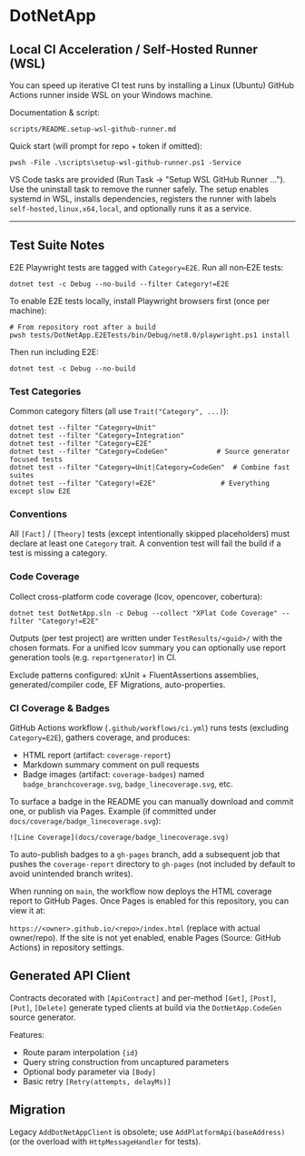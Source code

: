 # DotNetApp

## Local CI Acceleration / Self-Hosted Runner (WSL)

You can speed up iterative CI test runs by installing a Linux (Ubuntu) GitHub Actions runner inside WSL on your Windows machine.

Documentation & script:

`scripts/README.setup-wsl-github-runner.md`

Quick start (will prompt for repo + token if omitted):

```
pwsh -File .\scripts\setup-wsl-github-runner.ps1 -Service
```

VS Code tasks are provided (Run Task → "Setup WSL GitHub Runner ..."). Use the uninstall task to remove the runner safely. The setup enables systemd in WSL, installs dependencies, registers the runner with labels `self-hosted,linux,x64,local`, and optionally runs it as a service.

---

## Test Suite Notes

E2E Playwright tests are tagged with `Category=E2E`.
Run all non‑E2E tests:
```
dotnet test -c Debug --no-build --filter Category!=E2E
```

To enable E2E tests locally, install Playwright browsers first (once per machine):
```
# From repository root after a build
pwsh tests/DotNetApp.E2ETests/bin/Debug/net8.0/playwright.ps1 install
```
Then run including E2E:
```
dotnet test -c Debug --no-build
```

### Test Categories

Common category filters (all use `Trait("Category", ...)`):

```
dotnet test --filter "Category=Unit"
dotnet test --filter "Category=Integration"
dotnet test --filter "Category=E2E"
dotnet test --filter "Category=CodeGen"            # Source generator focused tests
dotnet test --filter "Category=Unit|Category=CodeGen"  # Combine fast suites
dotnet test --filter "Category!=E2E"                # Everything except slow E2E
```

### Conventions

All `[Fact]` / `[Theory]` tests (except intentionally skipped placeholders) must declare at least one `Category` trait. A convention test will fail the build if a test is missing a category.

### Code Coverage

Collect cross-platform code coverage (lcov, opencover, cobertura):

```
dotnet test DotNetApp.sln -c Debug --collect "XPlat Code Coverage" --filter "Category!=E2E"
```

Outputs (per test project) are written under `TestResults/<guid>/` with the chosen formats. For a unified lcov summary you can optionally use report generation tools (e.g. `reportgenerator`) in CI.

Exclude patterns configured: xUnit + FluentAssertions assemblies, generated/compiler code, EF Migrations, auto-properties.

### CI Coverage & Badges

GitHub Actions workflow (`.github/workflows/ci.yml`) runs tests (excluding `Category=E2E`), gathers coverage, and produces:
* HTML report (artifact: `coverage-report`)
* Markdown summary comment on pull requests
* Badge images (artifact: `coverage-badges`) named `badge_branchcoverage.svg`, `badge_linecoverage.svg`, etc.

To surface a badge in the README you can manually download and commit one, or publish via Pages. Example (if committed under `docs/coverage/badge_linecoverage.svg`):

```
![Line Coverage](docs/coverage/badge_linecoverage.svg)
```

To auto-publish badges to a `gh-pages` branch, add a subsequent job that pushes the `coverage-report` directory to `gh-pages` (not included by default to avoid unintended branch writes).

When running on `main`, the workflow now deploys the HTML coverage report to GitHub Pages. Once Pages is enabled for this repository, you can view it at:

`https://<owner>.github.io/<repo>/index.html` (replace with actual owner/repo). If the site is not yet enabled, enable Pages (Source: GitHub Actions) in repository settings.


## Generated API Client
Contracts decorated with `[ApiContract]` and per-method `[Get]`, `[Post]`, `[Put]`, `[Delete]` generate typed clients at build via the `DotNetApp.CodeGen` source generator.

Features:
- Route param interpolation `{id}`
- Query string construction from uncaptured parameters
- Optional body parameter via `[Body]`
- Basic retry `[Retry(attempts, delayMs)]`

## Migration
Legacy `AddDotNetAppClient` is obsolete; use `AddPlatformApi(baseAddress)` (or the overload with `HttpMessageHandler` for tests).
